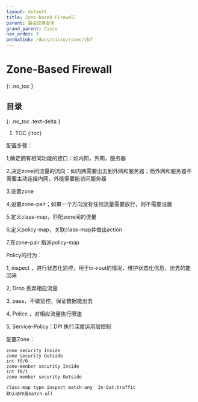 ```yaml
---
layout: default
title: Zone-based Firewall
parent: 路由交换安全
grand_parent: Cisco
nav_order: 3
permalink: /docs/cisco/rssec/zbf
---
```


# Zone-Based Firewall
{: .no_toc }

## 目录
{: .no_toc .text-delta }

1. TOC
{:toc}

配置步骤：

1,确定拥有相同功能的接口：如内网，外网，服务器

2,决定zone间流量的流向：如内网需要出去到外网和服务器；而外网和服务器不需要主动连接内网，外能需要能访问服务器

3,设置zone

4,设置zone-pair；如果一个方向没有任何流量需要放行，则不需要设置

5,定义class-map，匹配zone间的流量

6,定义policy-map，关联class-map并做出action

7,在zone-pair 指派policy-map



Policy的行为：

1, inspect ，进行状态化监控，用于in->out的情况，维护状态化信息，出去的能回来

2, Drop 丢弃相应流量

3, pass，不做监控，保证数据能出去

4, Police ，对相应流量执行限速

5, Service-Policy：DPI 执行深度运用层控制



配置Zone：

```
zone security Inside
zone security Outside
int f0/0
zone-menber security Inside
int f0/1
zone-member security Outside

class-map type inspect match-any  In-Out.traffic
默认动作是match-all
```



